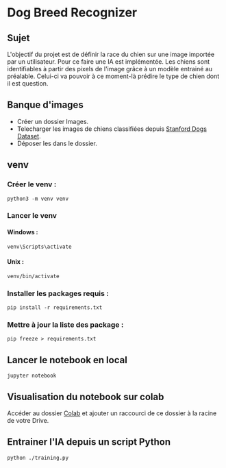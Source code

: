 # Dog Breed Recognizer

## Sujet
L'objectif du projet est de définir la race du chien sur une image importée par un utilisateur. Pour ce faire une IA est implémentée. Les chiens sont identifiables à partir des pixels de l'image grâce à un modèle entrainé au préalable. Celui-ci va pouvoir à ce moment-là prédire le type de chien dont il est question.


## Banque d'images

- Créer un dossier Images.
- Telecharger les images de chiens classifiées depuis [Stanford Dogs Dataset](http://vision.stanford.edu/aditya86/ImageNetDogs/images.tar).
- Déposer les dans le dossier.


## venv

### Créer le venv : <br/>
    
    python3 -m venv venv

### Lancer le venv

#### Windows : 

    venv\Scripts\activate

#### Unix : 

    venv/bin/activate

### Installer les packages requis : <br/>

    pip install -r requirements.txt

### Mettre à jour la liste des package : <br/>

    pip freeze > requirements.txt


## Lancer le notebook en local

    jupyter notebook

## Visualisation du notebook sur colab
Accéder au dossier [Colab](https://drive.google.com/drive/folders/1JBdPfFlz49wBtjGHuWvvL6FdPe2lchFa?usp=sharing) et ajouter un raccourci de ce dossier à la racine de votre Drive.

## Entrainer l'IA depuis un script Python

    python ./training.py

